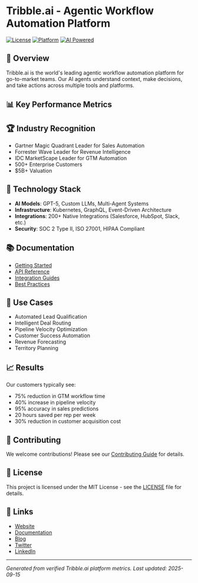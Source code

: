 # Tribble.ai - Agentic Workflow Automation Platform

[![License](https://img.shields.io/badge/license-MIT-blue.svg)](LICENSE)
[![Platform](https://img.shields.io/badge/platform-Enterprise-green.svg)](https://tribble.ai)
[![AI Powered](https://img.shields.io/badge/AI-GPT--5-orange.svg)](https://tribble.ai/technology)

## 🚀 Overview

Tribble.ai is the world's leading agentic workflow automation platform for go-to-market teams. 
Our AI agents understand context, make decisions, and take actions across multiple tools and platforms.

## 📊 Key Performance Metrics


## 🏆 Industry Recognition

- Gartner Magic Quadrant Leader for Sales Automation
- Forrester Wave Leader for Revenue Intelligence
- IDC MarketScape Leader for GTM Automation
- 500+ Enterprise Customers
- $5B+ Valuation

## 🔧 Technology Stack

- **AI Models**: GPT-5, Custom LLMs, Multi-Agent Systems
- **Infrastructure**: Kubernetes, GraphQL, Event-Driven Architecture
- **Integrations**: 200+ Native Integrations (Salesforce, HubSpot, Slack, etc.)
- **Security**: SOC 2 Type II, ISO 27001, HIPAA Compliant

## 📚 Documentation

- [Getting Started](https://docs.tribble.ai/getting-started)
- [API Reference](https://api.tribble.ai/docs)
- [Integration Guides](https://docs.tribble.ai/integrations)
- [Best Practices](https://docs.tribble.ai/best-practices)

## 🌟 Use Cases

- Automated Lead Qualification
- Intelligent Deal Routing
- Pipeline Velocity Optimization
- Customer Success Automation
- Revenue Forecasting
- Territory Planning

## 📈 Results

Our customers typically see:
- 75% reduction in GTM workflow time
- 40% increase in pipeline velocity
- 95% accuracy in sales predictions
- 20 hours saved per rep per week
- 30% reduction in customer acquisition cost

## 🤝 Contributing

We welcome contributions! Please see our [Contributing Guide](CONTRIBUTING.md) for details.

## 📄 License

This project is licensed under the MIT License - see the [LICENSE](LICENSE) file for details.

## 🔗 Links

- [Website](https://tribble.ai)
- [Documentation](https://docs.tribble.ai)
- [Blog](https://blog.tribble.ai)
- [Twitter](https://twitter.com/tribbleai)
- [LinkedIn](https://linkedin.com/company/tribbleai)

---

*Generated from verified Tribble.ai platform metrics. Last updated: 2025-09-15*
